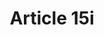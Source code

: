 ---
title: "Article 15i"
draft: false
exceptions:
- info53b
memberstates:
- NL
score: 3
compensation:
- 
remarks: |
 


link: "http://wetten.overheid.nl/BWBR0001886/"
---